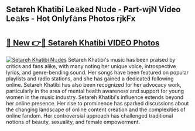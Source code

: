 ## Setareh Khatibi Le𝚊ked N𝚞de - Part-wjN Video Le𝚊ks - Hot Onlyf𝚊ns Photos rjkFx

# <h2><a href="http://ab17239.deff.icu/?id=Setareh+Khatibi">🔗 New 👉🔴 Setareh Khatibi VIDEO Photos</a></h2>

[![Setareh Khatibi N𝚞des](https://i.imgur.com/rIISA9y.gif)](http://ab17239.deff.icu/?id=Setareh+Khatibi)
Setareh Khatibi's music has been praised by critics and fans alike, with many noting her unique voice, introspective lyrics, and genre-bending sound. Her songs have been featured on popular playlists and radio stations, and she has gained a dedicated following online. Setareh Khatibi has also been recognized for her advocacy work, particularly in the area of mental health awareness and support for young women in the music industry. Setareh Khatibi's influence extends beyond her online presence. Her rise to prominence has sparked discussions about the changing landscape of online content creation and the complexities of online fandom. Her controversial approach has challenged traditional notions of beauty, sexuality, and female empowerment.
